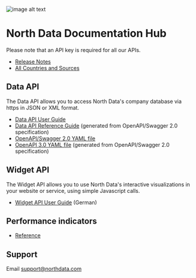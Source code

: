 ![image alt text](logo.png)

# North Data Documentation Hub

Please note that an API key is required for all our APIs.

- [Release Notes](https://github.com/northdata/api/releases) 
- [All Countries and Sources](https://www.northdata.com/_coverage)

## Data API 

The Data API allows you to access North Data's company database via https in JSON or XML format.

- [Data API User Guide](https://github.com/northdata/api/blob/master/doc/data-api-userguide/data-api-userguide.md)  
- [Data API Reference Guide](https://northdata.github.io/doc/api/) 
(generated from OpenAPI/Swagger 2.0 specification) 
- [OpenAPI/Swagger 2.0 YAML file](swagger.yaml) 
- [OpenAPI 3.0 YAML file](https://northdata.github.io/doc/api/openapi.yaml) (generated from OpenAPI/Swagger 2.0 specification) 
 
## Widget API 

The Widget API allows you to use North Data's interactive visualizations in your website or service, using simple Javascript calls. 

- [Widget API User Guide](https://github.com/northdata/api/blob/master/doc/widgetapi-userguide/widgetapi-userguide.md) (German)
      
## Performance indicators

- [Reference](https://www.northdata.com/_financials) 
        
## Support
      
Email <a href="mailto:support@northdata.com">support@northdata.com</a>
